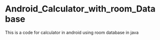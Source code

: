 # Android_Calculator_with_room_Database

This is a code for calculator in android using room database in java

